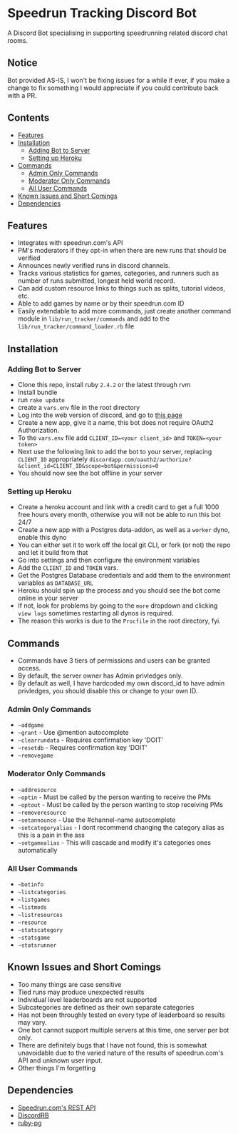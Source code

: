 # Speedrun Tracking Discord Bot
A Discord Bot specialising in supporting speedrunning related discord chat rooms.

## Notice
Bot provided AS-IS, I won't be fixing issues for a while if ever, if you make a change to fix something I would appreciate if you could contribute back with a PR.

## Contents

* [Features](#features)
* [Installation](#installation)
  * [Adding Bot to Server](#adding-bot-to-server)
  * [Setting up Heroku](#setting-up-heroku)
* [Commands](#commands)
  * [Admin Only Commands](#admin-only-commands)
  * [Moderator Only Commands](#moderator-only-commands)
  * [All User Commands](#all-user-commands)
* [Known Issues and Short Comings](#known-issues-and-short-comings)
* [Dependencies](#dependencies)

## Features
* Integrates with speedrun.com's API
* PM's moderators if they opt-in when there are new runs that should be verified
* Announces newly verified runs in discord channels.
* Tracks various statistics for games, categories, and runners such as number of runs submitted, longest held world record.
* Can add custom resource links to things such as splits, tutorial videos, etc.
* Able to add games by name or by their speedrun.com ID
* Easily extendable to add more commands, just create another command module in `lib/run_tracker/commands` and add to the `lib/run_tracker/command_loader.rb` file

## Installation
### Adding Bot to Server
* Clone this repo, install ruby `2.4.2` or the latest through rvm
* Install bundle
* run `rake update`
* create a `vars.env` file in the root directory
* Log into the web version of discord, and go to [this page](https://discordapp.com/developers/applications/me)
* Create a new app, give it a name, this bot does not require OAuth2 Authorization.
* To the `vars.env` file add `CLIENT_ID=<your client_id>` and `TOKEN=<your token>`
* Next use the following link to add the bot to your server, replacing `CLIENT_ID` appropriately `discordapp.com/oauth2/authorize?&client_id=CLIENT_ID&scope=bot&permissions=0`
* You should now see the bot offline in your server

### Setting up Heroku
* Create a heroku account and link with a credit card to get a full 1000 free hours every month, otherwise you will not be able to run this bot 24/7
* Create a new app with a Postgres data-addon, as well as a `worker` dyno, enable this dyno
* You can either set it to work off the local git CLI, or fork (or not) the repo and let it build from that
* Go into settings and then configure the environment variables
* Add the `CLIENT_ID` and `TOKEN` vars.
* Get the Postgres Database credentials and add them to the environment variables as `DATABASE_URL`
* Heroku should spin up the process and you should see the bot come online in your server
* If not, look for problems by going to the `more` dropdown and clicking `view logs` sometimes restarting all dynos is required.
* The reason this works is due to the `Procfile` in the root directory, fyi.

## Commands
* Commands have 3 tiers of permissions and users can be granted access.
* By default, the server owner has Admin privledges only.
* By default as well, I have hardcoded my own discord_id to have admin privledges, you should disable this or change to your own ID.

### Admin Only Commands
* `~addgame`
* `~grant` - Use @mention autocomplete
* `~clearrundata` - Requires confirmation key 'DOIT'
* `~resetdb` - Requires confirmation key 'DOIT'
* `~removegame`

### Moderator Only Commands
* `~addresource`
* `~optin` - Must be called by the person wanting to receive the PMs
* `~optout` - Must be called by the person wanting to stop receiving PMs
* `~removeresource`
* `~setannounce` - Use the #channel-name autocomplete
* `~setcategoryalias` - I dont recommend changing the category alias as this is a pain in the ass
* `~setgamealias` - This will cascade and modify it's categories ones automatically

### All User Commands
* `~botinfo`
* `~listcategories`
* `~listgames`
* `~listmods`
* `~listresources`
* `~resource`
* `~statscategory`
* `~statsgame`
* `~statsrunner`

## Known Issues and Short Comings
* Too many things are case sensitive
* Tied runs may produce unexpected results
* Individual level leaderboards are not supported
* Subcategories are defined as their own separate categories
* Has not been throughly tested on every type of leaderboard so results may vary.
* One bot cannot support multiple servers at this time, one server per bot only.
* There are definitely bugs that I have not found, this is somewhat unavoidable due to the varied nature of the results of speedrun.com's API and unknown user input.
* Other things I'm forgetting

## Dependencies
* [Speedrun.com's REST API](https://github.com/speedruncomorg/api)
* [DiscordRB](https://github.com/meew0/discordrb)
* [ruby-pg](https://github.com/ged/ruby-pg)

